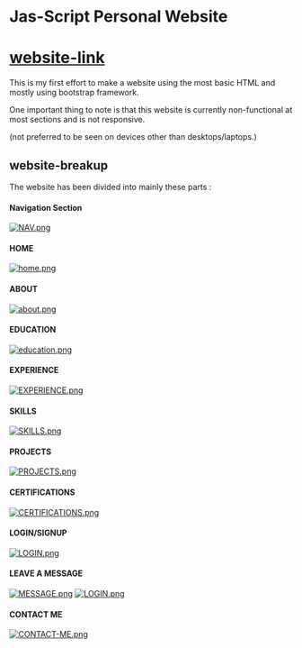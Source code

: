 # Jas-Script Personal Website
# <a href="https://jas-script.github.io/Jas-Script-Website/">website-link</a>

This is my first effort to make a website using the most basic HTML and mostly using bootstrap framework.

One important thing to note is that this website is currently non-functional at most sections and is not responsive.

 (not preferred to be seen on devices other than desktops/laptops.)

## website-breakup
The website has been divided into mainly these parts :
#### Navigation Section
[![NAV.png](https://i.postimg.cc/ydqVwCST/NAV.png)](https://postimg.cc/Z9ctdgH9)
#### HOME
[![home.png](https://i.postimg.cc/7ZCJkXdK/home.png)](https://postimg.cc/NKcj88gX)
#### ABOUT
[![about.png](https://i.postimg.cc/FK4rBZ4d/about.png)](https://postimg.cc/nX3fsqMp)
#### EDUCATION
[![education.png](https://i.postimg.cc/vTrFfR40/education.png)](https://postimg.cc/q6v5H5XK)
#### EXPERIENCE
[![EXPERIENCE.png](https://i.postimg.cc/wjfKhQBY/EXPERIENCE.png)](https://postimg.cc/jD7kTNNM)
#### SKILLS
[![SKILLS.png](https://i.postimg.cc/rmGQ9q9R/SKILLS.png)](https://postimg.cc/MMT762Nz)
#### PROJECTS
[![PROJECTS.png](https://i.postimg.cc/RFqcbfKt/PROJECTS.png)](https://postimg.cc/wy8y11Wx)
#### CERTIFICATIONS
[![CERTIFICATIONS.png](https://i.postimg.cc/dtRT6npX/CERTIFICATIONS.png)](https://postimg.cc/6y335V9L)
#### LOGIN/SIGNUP
[![LOGIN.png](https://i.postimg.cc/bw3Scrz9/LOGIN.png)](https://postimg.cc/dhZVGqZh)
#### LEAVE A MESSAGE
[![MESSAGE.png](https://i.postimg.cc/nzQXD1q3/MESSAGE.png)](https://postimg.cc/r0My6xn4)
[![LOGIN.png](https://i.postimg.cc/bw3Scrz9/LOGIN.png)](https://postimg.cc/dhZVGqZh)
#### CONTACT ME
[![CONTACT-ME.png](https://i.postimg.cc/J0LzBCrh/CONTACT-ME.png)](https://postimg.cc/S2ghw5z0)
